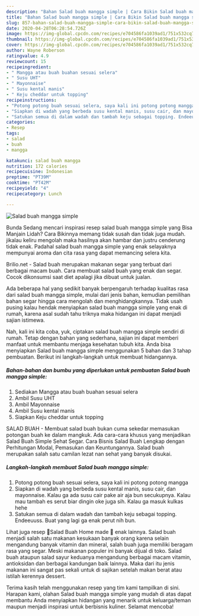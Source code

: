 ```yaml
---
description: "Bahan Salad buah mangga simple | Cara Bikin Salad buah mangga simple Yang Enak Dan Lezat"
title: "Bahan Salad buah mangga simple | Cara Bikin Salad buah mangga simple Yang Enak Dan Lezat"
slug: 857-bahan-salad-buah-mangga-simple-cara-bikin-salad-buah-mangga-simple-yang-enak-dan-lezat
date: 2020-04-28T06:28:54.726Z
image: https://img-global.cpcdn.com/recipes/e704586fa1039ad1/751x532cq70/salad-buah-mangga-simple-foto-resep-utama.jpg
thumbnail: https://img-global.cpcdn.com/recipes/e704586fa1039ad1/751x532cq70/salad-buah-mangga-simple-foto-resep-utama.jpg
cover: https://img-global.cpcdn.com/recipes/e704586fa1039ad1/751x532cq70/salad-buah-mangga-simple-foto-resep-utama.jpg
author: Wayne Roberson
ratingvalue: 4.9
reviewcount: 15
recipeingredient:
- " Mangga atau buah buahan sesuai selera"
- " Susu UHT"
- " Mayonnaise"
- " Susu kental manis"
- " Keju cheddar untuk topping"
recipeinstructions:
- "Potong potong buah sesuai selera, saya kali ini potong potong mangga"
- "Siapkan di wadah yang berbeda susu kental manis, susu cair, dan mayonnaise. Kalau ga ada susu cair pake air aja bun secukupnya. Kalau mau tambah es serut biar dingin oke juga sih. Kalau ga masuk kulkas hehe"
- "Satukan semua di dalam wadah dan tambah keju sebagai topping. Endeeuuss. Buat yang lagi ga enak perut nih bun."
categories:
- Resep
tags:
- salad
- buah
- mangga

katakunci: salad buah mangga 
nutrition: 172 calories
recipecuisine: Indonesian
preptime: "PT39M"
cooktime: "PT42M"
recipeyield: "4"
recipecategory: Lunch

---
```



![Salad buah mangga simple](https://img-global.cpcdn.com/recipes/e704586fa1039ad1/751x532cq70/salad-buah-mangga-simple-foto-resep-utama.jpg)

Bunda Sedang mencari inspirasi resep salad buah mangga simple yang Bisa Manjain Lidah? Cara Bikinnya memang tidak susah dan tidak juga mudah. jikalau keliru mengolah maka hasilnya akan hambar dan justru cenderung tidak enak. Padahal salad buah mangga simple yang enak selayaknya mempunyai aroma dan cita rasa yang dapat memancing selera kita.

Brilio.net - Salad buah merupakan makanan segar yang terbuat dari berbagai macam buah. Cara membuat salad buah yang enak dan segar. Cocok dikonsumsi saat diet apalagi jika dibuat untuk jualan.

Ada beberapa hal yang sedikit banyak berpengaruh terhadap kualitas rasa dari salad buah mangga simple, mulai dari jenis bahan, kemudian pemilihan bahan segar hingga cara mengolah dan menghidangkannya. Tidak usah pusing kalau hendak menyiapkan salad buah mangga simple yang enak di rumah, karena asal sudah tahu triknya maka hidangan ini dapat menjadi sajian istimewa.


Nah, kali ini kita coba, yuk, ciptakan salad buah mangga simple sendiri di rumah. Tetap dengan bahan yang sederhana, sajian ini dapat memberi manfaat untuk membantu menjaga kesehatan tubuh kita. Anda bisa menyiapkan Salad buah mangga simple menggunakan 5 bahan dan 3 tahap pembuatan. Berikut ini langkah-langkah untuk membuat hidangannya.

<!--inarticleads1-->

##### Bahan-bahan dan bumbu yang diperlukan untuk pembuatan Salad buah mangga simple:

1. Sediakan  Mangga atau buah buahan sesuai selera
1. Ambil  Susu UHT
1. Ambil  Mayonnaise
1. Ambil  Susu kental manis
1. Siapkan  Keju cheddar untuk topping


SALAD BUAH - Membuat salad buah bukan cuma sekedar memasukan potongan buah ke dalam mangkuk. Ada cara-cara khusus yang menjadikan Salad Buah Simple Sehat Segar. Cara Bisnis Salad Buah Lengkap dengan Perhitungan Modal, Pemasukan dan Keuntungannya. Salad buah merupakan salah satu camilan lezat nan sehat yang banyak disukai. 

<!--inarticleads2-->

##### Langkah-langkah membuat Salad buah mangga simple:

1. Potong potong buah sesuai selera, saya kali ini potong potong mangga
1. Siapkan di wadah yang berbeda susu kental manis, susu cair, dan mayonnaise. Kalau ga ada susu cair pake air aja bun secukupnya. Kalau mau tambah es serut biar dingin oke juga sih. Kalau ga masuk kulkas hehe
1. Satukan semua di dalam wadah dan tambah keju sebagai topping. Endeeuuss. Buat yang lagi ga enak perut nih bun.


Lihat juga resep 🍓Salad Buah Home made 🍇 enak lainnya. Salad buah menjadi salah satu makanan kesukaan banyak orang karena selain mengandung banyak vitamin dan mineral, salah buah juga memiliki beragam rasa yang segar. Meski makanan populer ini banyak dijual di toko. Salad buah ataupun salad sayur keduanya mengandung berbagai macam vitamin, antioksidan dan berbagai kandungan baik lainnya. Maka dari itu jenis makanan ini sangat pas sekali untuk di sajikan setelah makan berat atau istilah kerennya dessert. 

Terima kasih telah menggunakan resep yang tim kami tampilkan di sini. Harapan kami, olahan Salad buah mangga simple yang mudah di atas dapat membantu Anda menyiapkan hidangan yang menarik untuk keluarga/teman maupun menjadi inspirasi untuk berbisnis kuliner. Selamat mencoba!
